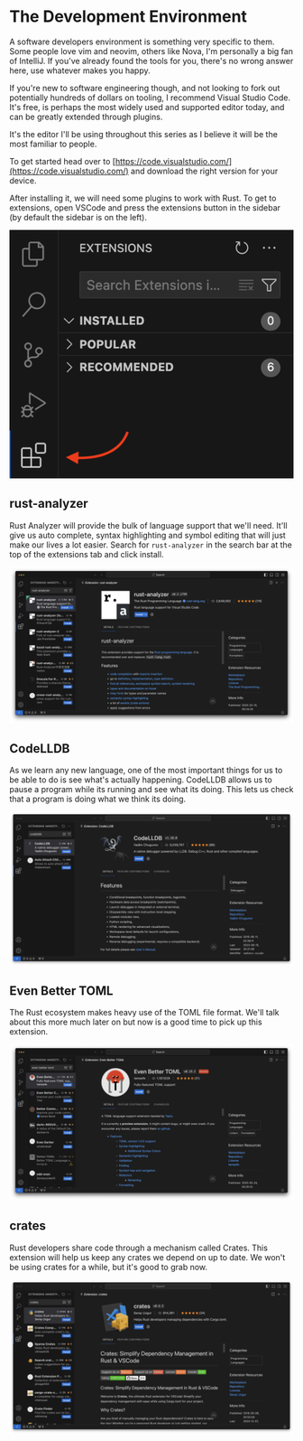 The Development Environment
===========================

A software developers environment is something very specific to them. Some people love vim and neovim, others like Nova,
I'm personally a big fan of IntelliJ. If you've already found the tools for you, there's no wrong answer here, use
whatever makes you happy.

If you're new to software engineering though, and not looking to fork out potentially hundreds of dollars on tooling,
I recommend Visual Studio Code. It's free, is perhaps the most widely used and supported editor today, and can be
greatly extended through plugins.

It's the editor I'll be using throughout this series as I believe it will be the most familiar to people.

To get started head over to [https://code.visualstudio.com/](https://code.visualstudio.com/) and download the right
version for your device.

After installing it, we will need some plugins to work with Rust. To get to extensions, open VSCode and press the
extensions button in the sidebar (by default the sidebar is on the left).

![VSCode Extensions](images/vscode-extensions.png)

rust-analyzer
-------------

Rust Analyzer will provide the bulk of language support that we'll need. It'll give us auto complete, syntax
highlighting and symbol editing that will just make our lives a lot easier. Search for `rust-analyzer` in the search
bar at the top of the extensions tab and click install.

![vscode-extension-rust-analyzer.png](images/vscode-extension-rust-analyzer.png)

CodeLLDB
--------

As we learn any new language, one of the most important things for us to be able to do is see what's actually happening.
CodeLLDB allows us to pause a program while its running and see what its doing. This lets us check that a program is
doing what we think its doing.

![vscode-extension-codelldb.png](images/vscode-extension-codelldb.png)

Even Better TOML
----------------

The Rust ecosystem makes heavy use of the TOML file format. We'll talk about this more much later on but now is a good
time to pick up this extension.

![vscode-extension-toml.png](images/vscode-extension-toml.png)

crates
------

Rust developers share code through a mechanism called Crates. This extension will help us keep any crates we depend on
up to date. We won't be using crates for a while, but it's good to grab now. 

![vscode-extension-crates.png](images/vscode-extension-crates.png)
